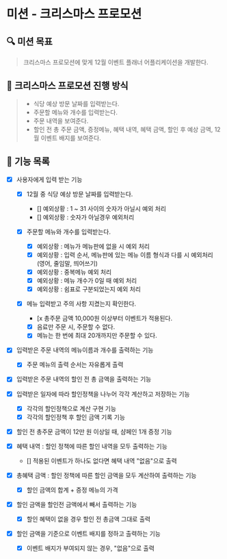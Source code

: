 # 미션 - 크리스마스 프로모션

## 🔍 미션 목표

> 크리스마스 프로모션에 맞게 12월 이벤트 플래너 어플리케이션을 개발한다.

## 🚀 크리스마스 프로모션 진행 방식

> - 식당 예상 방문 날짜를 입력받는다.
> - 주문할 메뉴와 개수를 입력받는다.
> - 주문 내역을 보여준다.
> - 할인 전 총 주문 금액, 증정메뉴, 혜택 내역, 혜택 금액, 할인 후 예상 금액, 12월 이벤트 배지를 보여준다.

## 🚀 기능 목록

- [x] 사용자에게 입력 받는 기능
    - [x] 12월 중 식당 예상 방문 날짜를 입력받는다. 
        - [] 예외상황 : 1 ~ 31 사이의 숫자가 아닐시 예외 처리
        - [] 예외상황 : 숫자가 아닐경우 예외처리
      
    - [x] 주문할 메뉴와 개수를 입력받는다.
        - [x] 예외상황 : 메뉴가 메뉴판에 없을 시 예외 처리
        - [x] 예외상황 : 입력 순서, 메뉴판에 있는 메뉴 이름 형식과 다를 시 예외처리 (영어, 줄임말, 띄어쓰기)
        - [x] 예외상황 : 중복메뉴 예외 처리
        - [x] 예외상황 : 메뉴 개수가 0일 때 예외 처리
        - [x] 예외상황 : 쉼표로 구분되었는지 예외 처리 
    
    - [x] 메뉴 입력받고 주의 사항 지켰는지 확인한다. 
        - [x 총주문 금액 10,000원 이상부터 이벤트가 적용된다.
        - [x] 음료만 주문 시, 주문할 수 없다.
        - [x] 메뉴는 한 번에 최대 20개까지만 주문할 수 있다.

- [x] 입력받은 주문 내역의 메뉴이름과 개수를 출력하는 기능
    - [x] 주문 메뉴의 출력 순서는 자유롭게 출력

- [x] 입력받은 주문 내역의 할인 전 총 금액을 출력하는 기능

- [x] 입력받은 일자에 따라 할인정책을 나누어 각각 계산하고 저장하는 기능
    - [x] 각각의 할인정책으로 계산 구현 기능
    - [x] 각각의 할인정책 후 할인 금액 기록 기능

- [x] 할인 전 총주문 금액이 12만 원 이상일 때, 샴페인 1개 증정 기능
  
- [x] 혜택 내역 : 할인 정책에 따른 할인 내역을 모두 출력하는 기능 
    - [] 적용된 이벤트가 하나도 없다면 혜택 내역 "없음"으로 출력

- [x] 총혜택 금액 : 할인 정책에 따른 할인 금액을 모두 계산하여 출력하는 기능 
    - [x] 할인 금액의 합계 + 증정 메뉴의 가격

- [x] 할인 금액을 할인전 금액에서 빼서 출력하는 기능 
    - [x] 할인 혜택이 없을 경우 할인 전 총금액 그대로 출력

- [x] 할인 금액을 기준으로 이벤트 배지를 정하고 출력하는 기능 
    - [x] 이벤트 배지가 부여되지 않는 경우, "없음"으로 출력

